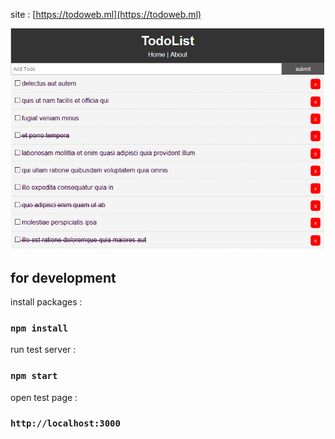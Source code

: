 site : [https://todoweb.ml](https://todoweb.ml)

![image](todoweb_screen.PNG)



## for development

install packages : 
### `npm install`


run test server : 
### `npm start`


open test page : 
### `http://localhost:3000`

